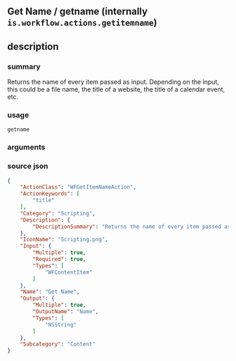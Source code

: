 
## Get Name / getname (internally `is.workflow.actions.getitemname`)



## description
### summary
Returns the name of every item passed as input. Depending on the input, this could be a file name, the title of a website, the title of a calendar event, etc.


### usage
`getname `

### arguments


### source json

```json
{
	"ActionClass": "WFGetItemNameAction",
	"ActionKeywords": [
		"title"
	],
	"Category": "Scripting",
	"Description": {
		"DescriptionSummary": "Returns the name of every item passed as input. Depending on the input, this could be a file name, the title of a website, the title of a calendar event, etc."
	},
	"IconName": "Scripting.png",
	"Input": {
		"Multiple": true,
		"Required": true,
		"Types": [
			"WFContentItem"
		]
	},
	"Name": "Get Name",
	"Output": {
		"Multiple": true,
		"OutputName": "Name",
		"Types": [
			"NSString"
		]
	},
	"Subcategory": "Content"
}
```

